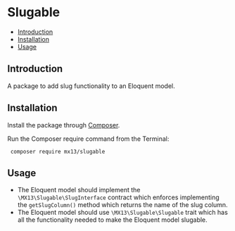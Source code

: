 # Slugable
- [Introduction](#introduction)
- [Installation](#installation)
- [Usage](#usage)

<a name="introduction"></a>
## Introduction
A package to add slug functionality to an Eloquent model.

 <a name="installation"></a>
 ## Installation
 Install the package through [Composer](http://getcomposer.org/). 
 
 Run the Composer require command from the Terminal:
 
     composer require mx13/slugable
     
     
  <a name="usage"></a>
  ## Usage
  - The Eloquent model should implement the `\MX13\Slugable\SlugInterface` contract which enforces
  implementing the `getSlugColumn()` method which returns the name of the slug column.
  - The Eloquent model should use `\MX13\Slugable\Slugable` trait which has all the functionality
  needed to make the Eloquent model slugable.